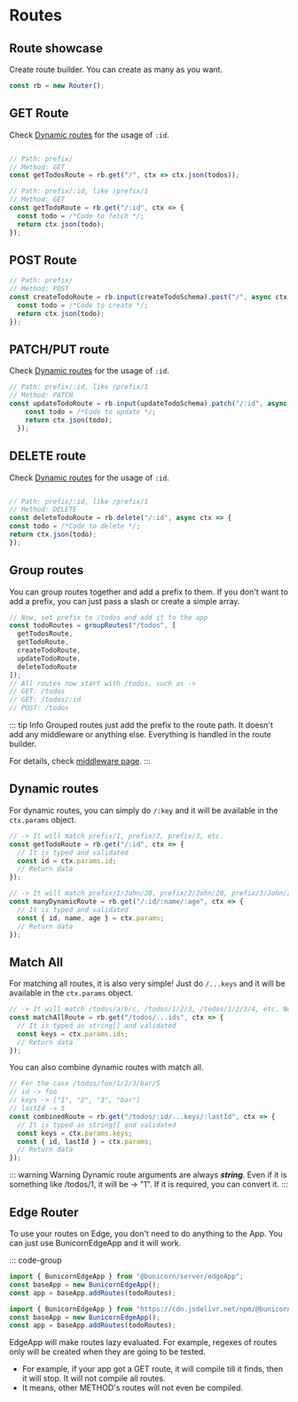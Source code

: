# Routes

## Route showcase

Create route builder. You can create as many as you want.

```ts
const rb = new Router();
```

## GET Route

Check [Dynamic routes](#dynamic-routes) for the usage of `:id`.

```ts

// Path: prefix/
// Method: GET
const getTodosRoute = rb.get("/", ctx => ctx.json(todos));

// Path: prefix/:id, like /prefix/1
// Method: GET
const getTodoRoute = rb.get("/:id", ctx => {
  const todo = /*Code to fetch */;
  return ctx.json(todo);
});
```

## POST Route

```ts
// Path: prefix/
// Method: POST
const createTodoRoute = rb.input(createTodoSchema).post("/", async ctx => {
  const todo = /*Code to create */;
  return ctx.json(todo);
});
```

## PATCH/PUT route

Check [Dynamic routes](#dynamic-routes) for the usage of `:id`.

```ts
// Path: prefix/:id, like /prefix/1
// Method: PATCH
const updateTodoRoute = rb.input(updateTodoSchema).patch("/:id", async ctx => {
    const todo = /*Code to update */;
    return ctx.json(todo);
  });
```

## DELETE route

Check [Dynamic routes](#dynamic-routes) for the usage of `:id`.

```ts

// Path: prefix/:id, like /prefix/1
// Method: DELETE
const deleteTodoRoute = rb.delete("/:id", async ctx => {
const todo = /*Code to delete */;
return ctx.json(todo);
});
```

## Group routes

You can group routes together and add a prefix to them. If you don't want to add a prefix, you can just pass a slash or create a simple array.

```ts
// Now, set prefix to /todos and add it to the app
const todoRoutes = groupRoutes("/todos", [
  getTodosRoute,
  getTodoRoute,
  createTodoRoute,
  updateTodoRoute,
  deleteTodoRoute
]);
// All routes now start with /todos, such as ->
// GET: /todos
// GET: /todos/:id
// POST: /todos
```

::: tip Info
Grouped routes just add the prefix to the route path. It doesn't add any middleware or anything else. Everything is handled in the route builder.

For details, check [middleware page](/server/middleware).
:::

## Dynamic routes

For dynamic routes, you can simply do `/:key` and it will be available in the `ctx.params` object.

```ts
// -> It will match prefix/1, prefix/2, prefix/3, etc.
const getTodoRoute = rb.get("/:id", ctx => {
  // It is typed and validated
  const id = ctx.params.id;
  // Return data
});

// -> It will match prefix/1/John/20, prefix/2/John/20, prefix/3/John/20, etc.
const manyDynamicRoute = rb.get("/:id/:name/:age", ctx => {
  // It is typed and validated
  const { id, name, age } = ctx.params;
  // Return data
});
```

## Match All

For matching all routes, it is also very simple! Just do `/...keys` and it will be available in the `ctx.params` object.

```ts
// -> It will match /todos/a/b/c, /todos/1/2/3, /todos/1/2/3/4, etc. No limit!
const matchAllRoute = rb.get("/todos/...ids", ctx => {
  // It is typed as string[] and validated
  const keys = ctx.params.ids;
  // Return data
});
```

You can also combine dynamic routes with match all.

```ts
// For the case /todos/foo/1/2/3/bar/5
// id -> foo
// keys -> ["1", "2", "3", "bar"]
// lastId -> 5
const combinedRoute = rb.get("/todos/:id/...keys/:lastId", ctx => {
  // It is typed as string[] and validated
  const keys = ctx.params.keys;
  const { id, lastId } = ctx.params;
  // Return data
});
```

::: warning Warning
Dynamic route arguments are always _**string**_. Even if it is something like /todos/1, it will be -> "1". If it is required, you can convert it.
:::

## Edge Router

To use your routes on Edge, you don't need to do anything to the App. You can just use BunicornEdgeApp and it will work.

::: code-group

```ts [bun/node]
import { BunicornEdgeApp } from "@bunicorn/server/edgeApp";
const baseApp = new BunicornEdgeApp();
const app = baseApp.addRoutes(todoRoutes);
```

```ts [deno]
import { BunicornEdgeApp } from "https://cdn.jsdelivr.net/npm/@bunicorn/server/src/app/edgeApp.ts";
const baseApp = new BunicornEdgeApp();
const app = baseApp.addRoutes(todoRoutes);
```

EdgeApp will make routes lazy evaluated. For example, regexes of routes only will be created when they are going to be tested.

- For example, if your app got a GET route, it will compile till it finds, then it will stop. It will not compile all routes.
- It means, other METHOD's routes will not even be compiled.
